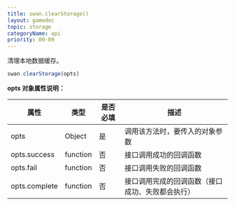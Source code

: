```yaml
---
title: swan.clearStorage()
layout: gamedoc
topic: storage
categoryName: api
priority: 09-09
---
```



清理本地数据缓存。

```js
swan.clearStorage(opts)
```

**opts 对象属性说明：**

|属性|类型|是否必填|描述|
|-|-|-|-|
|opts|Object|是|调用该方法时，要传入的对象参数|
|opts.success|function|否|接口调用成功的回调函数|
|opts.fail|function|否|接口调用失败的回调函数|
|opts.complete|function|否|接口调用完成的回调函数（接口成功、失败都会执行）|
